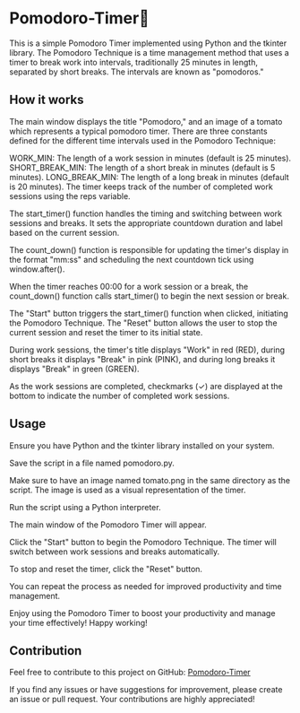 # Pomodoro-Timer🍅

This is a simple Pomodoro Timer implemented using Python and the tkinter library. The Pomodoro Technique is a time management method that uses a timer to break work into intervals, traditionally 25 minutes in length, separated by short breaks. The intervals are known as "pomodoros."
## How it works
The main window displays the title "Pomodoro," and an image of a tomato which represents a typical pomodoro timer.
There are three constants defined for the different time intervals used in the Pomodoro Technique:

WORK_MIN: The length of a work session in minutes (default is 25 minutes).
SHORT_BREAK_MIN: The length of a short break in minutes (default is 5 minutes).
LONG_BREAK_MIN: The length of a long break in minutes (default is 20 minutes).
The timer keeps track of the number of completed work sessions using the reps variable.

The start_timer() function handles the timing and switching between work sessions and breaks. It sets the appropriate countdown duration and label based on the current session.

The count_down() function is responsible for updating the timer's display in the format "mm:ss" and scheduling the next countdown tick using window.after().

When the timer reaches 00:00 for a work session or a break, the count_down() function calls start_timer() to begin the next session or break.

The "Start" button triggers the start_timer() function when clicked, initiating the Pomodoro Technique. The "Reset" button allows the user to stop the current session and reset the timer to its initial state.

During work sessions, the timer's title displays "Work" in red (RED), during short breaks it displays "Break" in pink (PINK), and during long breaks it displays "Break" in green (GREEN).

As the work sessions are completed, checkmarks (✓) are displayed at the bottom to indicate the number of completed work sessions.

## Usage

Ensure you have Python and the tkinter library installed on your system.

Save the script in a file named pomodoro.py.

Make sure to have an image named tomato.png in the same directory as the script. The image is used as a visual representation of the timer.

Run the script using a Python interpreter.

The main window of the Pomodoro Timer will appear.

Click the "Start" button to begin the Pomodoro Technique. The timer will switch between work sessions and breaks automatically.

To stop and reset the timer, click the "Reset" button.

You can repeat the process as needed for improved productivity and time management.

Enjoy using the Pomodoro Timer to boost your productivity and manage your time effectively! Happy working!

## Contribution
Feel free to contribute to this project on GitHub: [Pomodoro-Timer](https://github.com/mahesh-vardhan/Pomodoro-Timer)

If you find any issues or have suggestions for improvement, please create an issue or pull request. Your contributions are highly appreciated!

